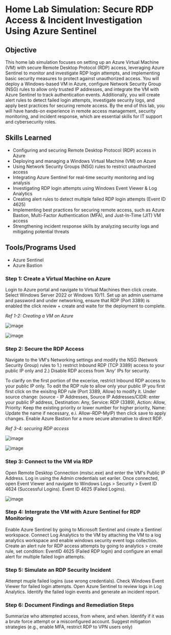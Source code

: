 # Home Lab Simulation: Secure RDP Access & Incident Investigation Using Azure Sentinel

## Objective

This home lab simulation focuses on setting up an Azure Virtual Machine (VM) with secure Remote Desktop Protocol (RDP) access, leveraging Azure Sentinel to monitor and investigate RDP login attempts, and implementing basic security measures to protect against unauthorized access. You will deploy a Windows-based VM in Azure, configure Network Security Group (NSG) rules to allow only trusted IP addresses, and integrate the VM with Azure Sentinel to track authentication events. Additionally, you will create alert rules to detect failed login attempts, investigate security logs, and apply best practices for securing remote access. By the end of this lab, you will have hands-on experience in remote access management, security monitoring, and incident response, which are essential skills for IT support and cybersecurity roles.

## Skills Learned

- Configuring and securing Remote Desktop Protocol (RDP) access in Azure
- Deploying and managing a Windows Virtual Machine (VM) on Azure
- Using Network Security Groups (NSG) rules to restrict unauthorized access
- Integrating Azure Sentinel for real-time security monitoring and log analysis
- Investigating RDP login attempts using Windows Event Viewer & Log Analytics
- Creating alert rules to detect multiple failed RDP login attempts (Event ID 4625)
- Implementing best practices for securing remote access, such as Azure Bastion, Multi-Factor Authentication (MFA), and 
  Just-In-Time (JIT) VM access
- Strengthening incident response skills by analyzing security logs and mitigating potential threats

## Tools/Programs Used

- Azure Sentinel
- Azure Bastion

### Step 1: Create a Virtual Machine on Azure

Login to Azure portal and navigate to Virtual Machines then click create. Select Windows Server 2022 or Windows 10/11. Set up an admin username and password and under networking, ensure that RDP (Port 3389) is enabled the click review + create and waite for the deployment to complete.

*Ref 1-2: Creating a VM on Azure*

![image](https://github.com/user-attachments/assets/1aeff27d-269c-466d-9251-c0ba831f0ed2)

![image](https://github.com/user-attachments/assets/149d5a65-e415-46b0-963b-b721b31328bd)

### Step 2: Secure the RDP Access

Navigate to the VM's Networking settings and modify the NSG (Network Security Group) rules to 1.) restrict Inbound RDP (TCP 3389) access to your public IP only and 2.) Disable RDP access from 'Any' IPs for security. 

To clarify on the first portion of the excerise, restrict Inbound RDP access to your public IP only. To edit the RDP rule to allow only your public IP you first first click on the exisitng RDP rule (Port 3389, Allow) to modify it. Under source change: (source - IP Addresses, Source IP Addresses/CIDR: enter your public IP address, Destination: Any, Service: RDP (3389), Action: Allow, Priority: Keep the existing priority or lower number for higher priority, Name: Update the name if necessary, e.i. Allow-RDP-MyIP) then click save to apply changes. Enable Azure Bastion for a more secure alternative to direct RDP.

*Ref 3-4: securing RDP access*

![image](https://github.com/user-attachments/assets/48154030-d742-4804-933c-20d884e692b1)

![image](https://github.com/user-attachments/assets/26abf40e-8f59-419c-99ad-7e7596773302)

### Step 3: Connect to the VM via RDP

Open Remote Desktop Connection (mstsc.exe) and enter the VM's Public IP Address. Log in using the Admin credentials set eariler. Once connected, open Event Viewer and navigate to Windows Logs > Security > Event ID 4624 (Successful Logins). Event ID 4625 (Failed Logins).

![image](https://github.com/user-attachments/assets/b4e129f4-b5f6-45c5-b785-3a19aa722931)

### Step 4: Intergrate the VM with Azure Sentinel for RDP Monitoring

Enable Azure Sentinel by going to Microsoft Sentinel and create a Sentinel workspace. Connect Log Analytics to the VM by attaching the VM to a log analytics workspace and enable windows security event logs collection. Create an alert rule for RDP access attempts by going to analytics > create rule, set condition: EventID 4625 (Failed RDP login) and configure an email alert for multiple failed login attempts.

### Step 5: Simulate an RDP Security Incident

Attempt muple failed logins (use wrong credentials). Check Windows Event Viewer for failed login attempts. Open Azure Sentinel to review logs in Log Analytics. Identify the failed login events and generate an incident report.

### Step 6: Document Findings and Remediation Steps
Summarize who attempted access, from where, and when. Identify if it was a brute force attempt or a misconfigured account.
Suggest mitigation strategies (e.g., enable MFA, restrict RDP to VPN users only)






